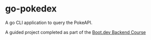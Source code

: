 # go-pokedex

A go CLI application to query the PokeAPI.

A guided project completed as part of the [Boot.dev Backend Course](https://www.boot.dev/learn/build-pokedex-cli)

